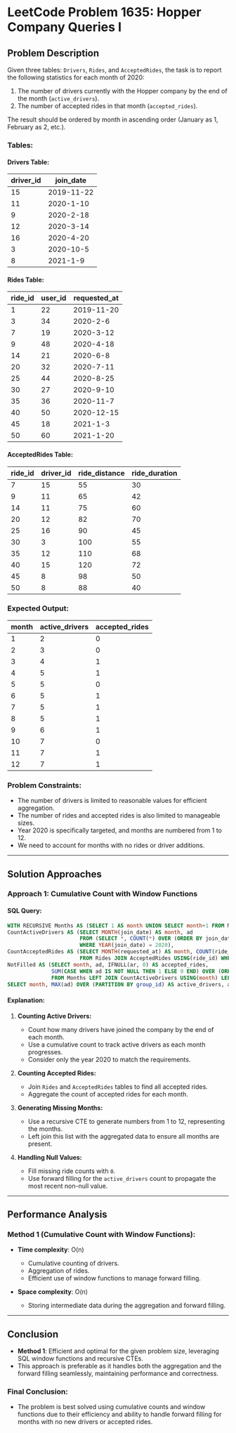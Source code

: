 # LeetCode Problem 1635: Hopper Company Queries I

## Problem Description

Given three tables: `Drivers`, `Rides`, and `AcceptedRides`, the task is to report the following statistics for each month of 2020:
1. The number of drivers currently with the Hopper company by the end of the month (`active_drivers`).
2. The number of accepted rides in that month (`accepted_rides`).

The result should be ordered by month in ascending order (January as 1, February as 2, etc.).

### Tables:

#### Drivers Table:

| driver_id | join_date  |
|----------|------------|
| 15       | 2019-11-22  |
| 11       | 2020-1-10   |
| 9        | 2020-2-18   |
| 12       | 2020-3-14   |
| 16       | 2020-4-20   |
| 3        | 2020-10-5   |
| 8        | 2021-1-9    |

#### Rides Table:

| ride_id | user_id | requested_at |
|--------|--------|--------------|
| 1      | 22     | 2019-11-20    |
| 3      | 34     | 2020-2-6      |
| 7      | 19     | 2020-3-12     |
| 9      | 48     | 2020-4-18     |
| 14     | 21     | 2020-6-8      |
| 20     | 32     | 2020-7-11     |
| 25     | 44     | 2020-8-25     |
| 30     | 27     | 2020-9-10     |
| 35     | 36     | 2020-11-7     |
| 40     | 50     | 2020-12-15    |
| 45     | 18     | 2021-1-3      |
| 50     | 60     | 2021-1-20     |

#### AcceptedRides Table:

| ride_id | driver_id | ride_distance | ride_duration |
|--------|----------|---------------|---------------|
| 7      | 15       | 55            | 30            |
| 9      | 11       | 65            | 42            |
| 14     | 11       | 75            | 60            |
| 20     | 12       | 82            | 70            |
| 25     | 16       | 90            | 45            |
| 30     | 3        | 100           | 55            |
| 35     | 12       | 110           | 68            |
| 40     | 15       | 120           | 72            |
| 45     | 8        | 98            | 50            |
| 50     | 8        | 88            | 40            |

### Expected Output:

| month | active_drivers | accepted_rides |
|------|----------------|----------------|
| 1    | 2              | 0              |
| 2    | 3              | 0              |
| 3    | 4              | 1              |
| 4    | 5              | 1              |
| 5    | 5              | 0              |
| 6    | 5              | 1              |
| 7    | 5              | 1              |
| 8    | 5              | 1              |
| 9    | 6              | 1              |
| 10   | 7              | 0              |
| 11   | 7              | 1              |
| 12   | 7              | 1              |

### Problem Constraints:
- The number of drivers is limited to reasonable values for efficient aggregation.
- The number of rides and accepted rides is also limited to manageable sizes.
- Year 2020 is specifically targeted, and months are numbered from 1 to 12.
- We need to account for months with no rides or driver additions.

---

## Solution Approaches

### Approach 1: Cumulative Count with Window Functions

#### SQL Query:
```sql
WITH RECURSIVE Months AS (SELECT 1 AS month UNION SELECT month+1 FROM Months WHERE month < 12),
CountActiveDrivers AS (SELECT MONTH(join_date) AS month, ad 
                       FROM (SELECT *, COUNT(*) OVER (ORDER BY join_date) AS ad FROM Drivers) s 
                       WHERE YEAR(join_date) = 2020),
CountAcceptedRides AS (SELECT MONTH(requested_at) AS month, COUNT(ride_id) AS ar 
                       FROM Rides JOIN AcceptedRides USING(ride_id) WHERE YEAR(requested_at) = 2020 GROUP BY month),
NotFilled AS (SELECT month, ad, IFNULL(ar, 0) AS accepted_rides, 
              SUM(CASE WHEN ad IS NOT NULL THEN 1 ELSE 0 END) OVER (ORDER BY month) AS group_id
              FROM Months LEFT JOIN CountActiveDrivers USING(month) LEFT JOIN CountAcceptedRides USING(month))
SELECT month, MAX(ad) OVER (PARTITION BY group_id) AS active_drivers, accepted_rides FROM NotFilled;
```

#### Explanation:
1. **Counting Active Drivers:**
   - Count how many drivers have joined the company by the end of each month.
   - Use a cumulative count to track active drivers as each month progresses.
   - Consider only the year 2020 to match the requirements.

2. **Counting Accepted Rides:**
   - Join `Rides` and `AcceptedRides` tables to find all accepted rides.
   - Aggregate the count of accepted rides for each month.

3. **Generating Missing Months:**
   - Use a recursive CTE to generate numbers from 1 to 12, representing the months.
   - Left join this list with the aggregated data to ensure all months are present.

4. **Handling Null Values:**
   - Fill missing ride counts with `0`.
   - Use forward filling for the `active_drivers` count to propagate the most recent non-null value.

---

## Performance Analysis

### Method 1 (Cumulative Count with Window Functions):

- **Time complexity**: O(n)  
  - Cumulative counting of drivers.
  - Aggregation of rides.
  - Efficient use of window functions to manage forward filling.

- **Space complexity**: O(n)  
  - Storing intermediate data during the aggregation and forward filling.

---

## Conclusion

- **Method 1**: Efficient and optimal for the given problem size, leveraging SQL window functions and recursive CTEs.
- This approach is preferable as it handles both the aggregation and the forward filling seamlessly, maintaining performance and correctness.

### Final Conclusion:
- The problem is best solved using cumulative counts and window functions due to their efficiency and ability to handle forward filling for months with no new drivers or accepted rides.
